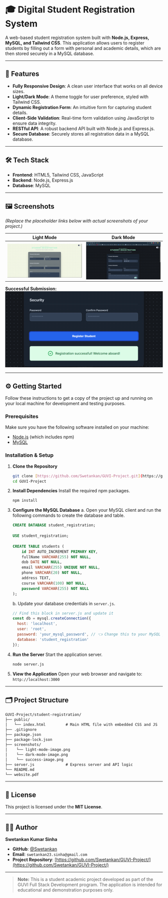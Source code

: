 # 🎓 Digital Student Registration System

A web-based student registration system built with **Node.js, Express, MySQL, and Tailwind CSS**. This application allows users to register students by filling out a form with personal and academic details, which are then stored securely in a MySQL database.

---

## 📌 Features

-   **Fully Responsive Design**: A clean user interface that works on all device sizes.
-   **Light/Dark Mode**: A theme toggle for user preference, styled with Tailwind CSS.
-   **Dynamic Registration Form**: An intuitive form for capturing student details.
-   **Client-Side Validation**: Real-time form validation using JavaScript to ensure data integrity.
-   **RESTful API**: A robust backend API built with Node.js and Express.js.
-   **Secure Database**: Securely stores all registration data in a MySQL database.

---

## 🛠️ Tech Stack

-   **Frontend**: HTML5, Tailwind CSS, JavaScript
-   **Backend**: Node.js, Express.js
-   **Database**: MySQL

---

## 🖼️ Screenshots

*(Replace the placeholder links below with actual screenshots of your project.)*

| Light Mode                                      | Dark Mode                                     |
| ----------------------------------------------- | --------------------------------------------- |
| ![Light Mode](screenshots/light-mode-image.png) | ![Dark Mode](screenshots/dark-mode-image.png) |

**Successful Submission:**
![Success Message](screenshots/success-image.png)

---

## ⚙️ Getting Started

Follow these instructions to get a copy of the project up and running on your local machine for development and testing purposes.

### Prerequisites

Make sure you have the following software installed on your machine:
-   [Node.js](https://nodejs.org/) (which includes npm)
-   [MySQL](https://www.mysql.com/downloads/)

### Installation & Setup

1.  **Clone the Repository**
    ```bash
    git clone [https://github.com/Swetankan/GUVI-Project.git](https://github.com/Swetankan/GUVI-Project.git)
    cd GUVI-Project
    ```

2.  **Install Dependencies**
    Install the required npm packages.
    ```bash
    npm install
    ```

3.  **Configure the MySQL Database**
    a. Open your MySQL client and run the following commands to create the database and table.
    ```sql
    CREATE DATABASE student_registration;

    USE student_registration;

    CREATE TABLE students (
        id INT AUTO_INCREMENT PRIMARY KEY,
        fullName VARCHAR(255) NOT NULL,
        dob DATE NOT NULL,
        email VARCHAR(255) UNIQUE NOT NULL,
        phone VARCHAR(20) NOT NULL,
        address TEXT,
        course VARCHAR(100) NOT NULL,
        password VARCHAR(255) NOT NULL
    );
    ```

    b. Update your database credentials in `server.js`.
    ```javascript
    // Find this block in server.js and update it
    const db = mysql.createConnection({
      host: 'localhost',
      user: 'root',
      password: 'your_mysql_password', // 👈 Change this to your MySQL password
      database: 'student_registration'
    });
    ```

4.  **Run the Server**
    Start the application server.
    ```bash
    node server.js
    ```

5.  **View the Application**
    Open your web browser and navigate to: `http://localhost:3000`

---

## 🗂️ Project Structure

```
GUVI-Project/student-registration/
├── public/
│   └── index.html         # Main HTML file with embedded CSS and JS
├── .gitignore
├── package.json
├── package-lock.json
├── screenshots/
│    └── light-mode-image.png
│    └── dark-mode-image.png
│    └── success-image.png
├── server.js              # Express server and API logic
└── README.md
└── website.pdf
```

---

## 📄 License

This project is licensed under the **MIT License**.

---

## 👨‍💻 Author

**Swetankan Kumar Sinha**

-   **GitHub**: [@Swetankan](https://github.com/Swetankan)
-   **Email**: `swetankan23.sinha@gmail.com`
-   **Project Repository**: [https://github.com/Swetankan/GUVI-Project/](https://github.com/Swetankan/GUVI-Project/)

---

> **Note:** This is a student academic project developed as part of the GUVI Full Stack Development program. The application is intended for educational and demonstration purposes only.

